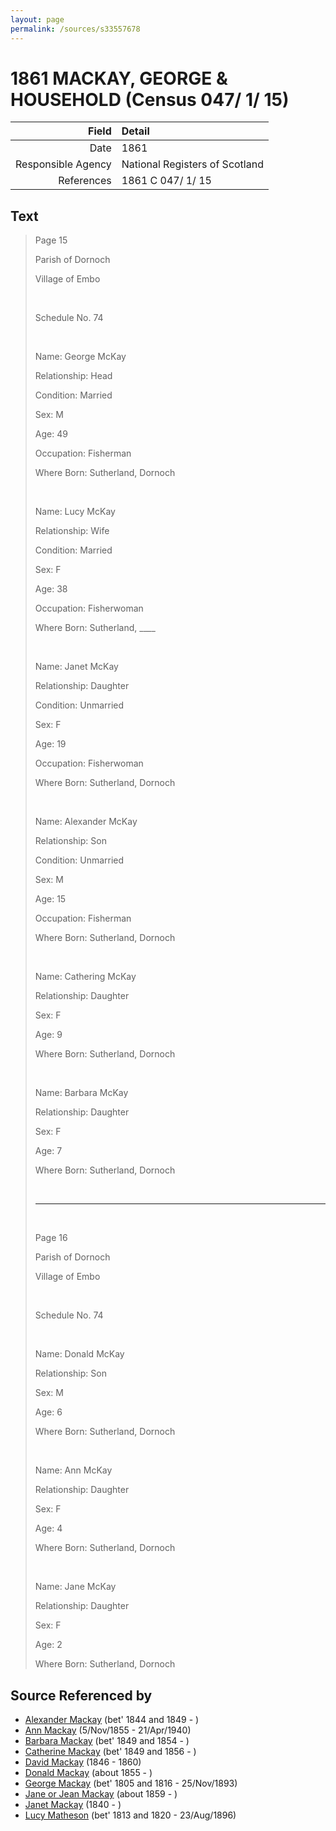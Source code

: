 ```yaml
---
layout: page
permalink: /sources/s33557678
---
```


# 1861 MACKAY, GEORGE & HOUSEHOLD (Census 047/ 1/ 15)

Field | Detail
---:|:---
Date | 1861
Responsible Agency | National Registers of Scotland
References | 1861 C 047/ 1/ 15

## Text

> Page 15
>
> Parish of Dornoch
>
> Village of Embo
>
> <br/>
>
> Schedule No. 74
>
> <br/>
>
> Name: George McKay
>
> Relationship: Head
>
> Condition: Married
>
> Sex: M
>
> Age: 49
>
> Occupation: Fisherman
>
> Where Born: Sutherland, Dornoch
>
> <br/>
>
> Name: Lucy McKay
>
> Relationship: Wife
>
> Condition: Married
>
> Sex: F
>
> Age: 38
>
> Occupation: Fisherwoman
>
> Where Born: Sutherland, ____
>
> <br/>
>
> Name: Janet McKay
>
> Relationship: Daughter
>
> Condition: Unmarried
>
> Sex: F
>
> Age: 19
>
> Occupation: Fisherwoman
>
> Where Born: Sutherland, Dornoch
>
> <br/>
>
> Name: Alexander McKay
>
> Relationship: Son
>
> Condition: Unmarried
>
> Sex: M
>
> Age: 15
>
> Occupation: Fisherman
>
> Where Born: Sutherland, Dornoch
>
> <br/>
>
> Name: Cathering McKay
>
> Relationship: Daughter
>
> Sex: F
>
> Age: 9
>
> Where Born: Sutherland, Dornoch
>
> <br/>
>
> Name: Barbara McKay
>
> Relationship: Daughter
>
> Sex: F
>
> Age: 7
>
> Where Born: Sutherland, Dornoch
>
> <br/>
>
> ---
>
> <br/>
>
> Page 16
>
> Parish of Dornoch
>
> Village of Embo
>
> <br/>
>
> Schedule No. 74
>
> <br/>
>
> Name: Donald McKay
>
> Relationship: Son
>
> Sex: M
>
> Age: 6
>
> Where Born: Sutherland, Dornoch
>
> <br/>
>
> Name: Ann McKay
>
> Relationship: Daughter
>
> Sex: F
>
> Age: 4
>
> Where Born: Sutherland, Dornoch
>
> <br/>
>
> Name: Jane McKay
>
> Relationship: Daughter
>
> Sex: F
>
> Age: 2
>
> Where Born: Sutherland, Dornoch
>

## Source Referenced by

* [Alexander Mackay](../people/@2381836@-alexander-mackay-b1844~1849-d.md) (bet' 1844 and 1849 - )
* [Ann Mackay](../people/@74868546@-ann-mackay-b1855-11-5-d1940-4-21.md) (5/Nov/1855 - 21/Apr/1940)
* [Barbara Mackay](../people/@52409786@-barbara-mackay-b1849~1854-d.md) (bet' 1849 and 1854 - )
* [Catherine Mackay](../people/@26872816@-catherine-mackay-b1849~1856-d.md) (bet' 1849 and 1856 - )
* [David Mackay](../people/@46263680@-david-mackay-b1846-d1860.md) (1846 - 1860)
* [Donald Mackay](../people/@32633938@-donald-mackay-b1855-d.md) (about 1855 - )
* [George Mackay](../people/@33764614@-george-mackay-b1805~1816-d1893-11-25.md) (bet' 1805 and 1816 - 25/Nov/1893)
* [Jane or Jean Mackay](../people/@4172390@-jane-or-jean-mackay-b1859-d.md) (about 1859 - )
* [Janet Mackay](../people/@42213240@-janet-mackay-b1840-d.md) (1840 - )
* [Lucy Matheson](../people/@67811996@-lucy-matheson-b1813~1820-d1896-8-23.md) (bet' 1813 and 1820 - 23/Aug/1896)
